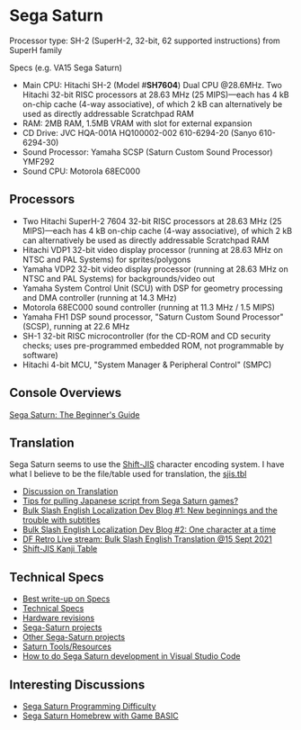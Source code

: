 # Sega Saturn
Processor type: SH-2 (SuperH-2, 32-bit, 62 supported instructions) from SuperH family

Specs (e.g. VA15 Sega Saturn)
- Main CPU: Hitachi SH-2 (Model #**SH7604**) Dual CPU @28.6MHz. Two Hitachi 32-bit RISC processors at 28.63 MHz (25 MIPS)—each has 4 kB on-chip cache (4-way associative), of which 2 kB can alternatively be used as directly addressable Scratchpad RAM
- RAM: 2MB RAM, 1.5MB VRAM with slot for external expansion
- CD Drive: JVC HQA-001A HQ100002-002 610-6294-20 (Sanyo 610-6294-30)
- Sound Processor: Yamaha SCSP (Saturn Custom Sound Processor) YMF292
- Sound CPU: Motorola 68EC000

## Processors
- Two Hitachi SuperH-2 7604 32-bit RISC processors at 28.63 MHz (25 MIPS)—each has 4 kB on-chip cache (4-way associative), of which 2 kB can alternatively be used as directly addressable Scratchpad RAM
- Hitachi VDP1 32-bit video display processor (running at 28.63 MHz on NTSC and PAL Systems) for sprites/polygons
- Yamaha VDP2 32-bit video display processor (running at 28.63 MHz on NTSC and PAL Systems) for backgrounds/video out
- Yamaha System Control Unit (SCU) with DSP for geometry processing and DMA controller (running at 14.3 MHz)
- Motorola 68EC000 sound controller (running at 11.3 MHz / 1.5 MIPS)
- Yamaha FH1 DSP sound processor, "Saturn Custom Sound Processor" (SCSP), running at 22.6 MHz
- SH-1 32-bit RISC microcontroller (for the CD-ROM and CD security checks; uses pre-programmed embedded ROM, not programmable by software)
- Hitachi 4-bit MCU, "System Manager & Peripheral Control" (SMPC)


## Console Overviews
[Sega Saturn: The Beginner's Guide](https://www.racketboy.com/retro/sega-saturn-101-beginners-guide)

## Translation
Sega Saturn seems to use the [Shift-JIS](https://en.wikipedia.org/wiki/Shift_JIS) character encoding system. I have what I believe to be the file/table used for translation, the [sjis.tbl](https://github.com/Aeonitis/Reverse-Engineer-Azel/blob/base/Abstract/Resources/sjis.tbl)

- [Discussion on Translation](https://www.romhacking.net/forum/index.php?topic=24835.0)
- [Tips for pulling Japanese script from Sega Saturn games?](https://www.romhacking.net/forum/index.php?topic=30489.0)
- [Bulk Slash English Localization Dev Blog #1: New beginnings and the trouble with subtitles](https://www.segasaturnshiro.com/2021/12/17/bulk-slash-english-localization-dev-blog-1-new-beginnings-and-the-trouble-with-subtitles)
- [Bulk Slash English Localization Dev Blog #2: One character at a time](https://www.segasaturnshiro.com/2021/12/31/bulk-slash-english-localization-dev-blog-2-one-character-at-a-time)
- [DF Retro Live stream: Bulk Slash English Translation @15 Sept 2021](https://www.youtube.com/watch?v=wRqWM-gUMOE)
- [Shift-JIS Kanji Table](http://www.rikai.com/library/kanjitables/kanji_codes.sjis.shtml)


## Technical Specs

- [Best write-up on Specs](https://www.copetti.org/writings/consoles/sega-saturn)
- [Technical Specs](https://gamicus.fandom.com/wiki/Saturn)
- [Hardware revisions](https://segaretro.org/Sega_Saturn/Hardware_revisions)
- [Sega-Saturn projects](https://segaxtreme.net/threads/collect-saturn-github-projects.24265)
- [Other Sega-Saturn projects](https://www.reddit.com/r/SegaSaturn/comments/ud3yry/list_of_sega_saturn_fan_translations)
- [Saturn Tools/Resources](https://segaxtreme.net/resources/syutokou_97-syutoko-battle-97-drift-king-97.129)
- [How to do Sega Saturn development in Visual Studio Code](https://www.infochunk.com/saturn/vscode.html)

## Interesting Discussions

- [Sega Saturn Programming Difficulty](https://www.reddit.com/r/retrogaming/comments/dn275r/sega_saturn_programming_difficulty)
- [Sega Saturn Homebrew with Game BASIC](https://flybacklabs.com/sega-saturn-homebrew-with-game-basic)